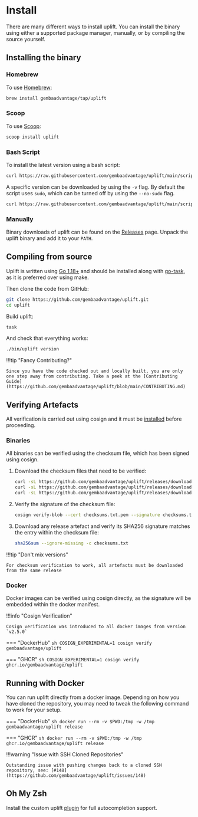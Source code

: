 # Install

There are many different ways to install uplift. You can install the binary using either a supported package manager, manually, or by compiling the source yourself.

## Installing the binary

### Homebrew

To use [Homebrew](https://brew.sh/):

```sh
brew install gembaadvantage/tap/uplift
```

### Scoop

To use [Scoop](https://scoop.sh/):

```sh
scoop install uplift
```

### Bash Script

To install the latest version using a bash script:

```sh
curl https://raw.githubusercontent.com/gembaadvantage/uplift/main/scripts/install | bash
```

A specific version can be downloaded by using the `-v` flag. By default the script uses `sudo`, which can be turned off by using the `--no-sudo` flag.

```sh
curl https://raw.githubusercontent.com/gembaadvantage/uplift/main/scripts/install | bash -s -- -v v2.6.3 --no-sudo
```

### Manually

Binary downloads of uplift can be found on the [Releases](https://github.com/gembaadvantage/uplift/releases) page. Unpack the uplift binary and add it to your `PATH`.

## Compiling from source

Uplift is written using [Go 1.18+](https://go.dev/doc/install) and should be installed along with [go-task](https://taskfile.dev/#/installation), as it is preferred over using make.

Then clone the code from GitHub:

```sh
git clone https://github.com/gembaadvantage/uplift.git
cd uplift
```

Build uplift:

```sh
task
```

And check that everything works:

```sh
./bin/uplift version
```

!!!tip "Fancy Contributing?"

    Since you have the code checked out and locally built, you are only one step away from contributing. Take a peek at the [Contributing Guide](https://github.com/gembaadvantage/uplift/blob/main/CONTRIBUTING.md)

## Verifying Artefacts

All verification is carried out using cosign and it must be [installed](https://docs.sigstore.dev/cosign/installation) before proceeding.

### Binaries

All binaries can be verified using the checksum file, which has been signed using cosign.

1. Download the checksum files that need to be verified:

    ```sh
    curl -sL https://github.com/gembaadvantage/uplift/releases/download/v2.5.0/checksums.txt -O
    curl -sL https://github.com/gembaadvantage/uplift/releases/download/v2.5.0/checksums.txt.sig -O
    curl -sL https://github.com/gembaadvantage/uplift/releases/download/v2.5.0/checksums.txt.pem -O
    ```

1. Verify the signature of the checksum file:

    ```sh
    cosign verify-blob --cert checksums.txt.pem --signature checksums.txt.sig checksums.txt
    ```

1. Download any release artefact and verify its SHA256 signature matches the entry within the checksum file:

    ```sh
    sha256sum --ignore-missing -c checksums.txt
    ```

!!!tip "Don't mix versions"

    For checksum verification to work, all artefacts must be downloaded from the same release

### Docker

Docker images can be verified using cosign directly, as the signature will be embedded within the docker manifest.

!!!info "Cosign Verification"

    Cosign verification was introduced to all docker images from version `v2.5.0`

=== "DockerHub"
    ```sh
    COSIGN_EXPERIMENTAL=1 cosign verify gembaadvantage/uplift
    ```

=== "GHCR"
    ```sh
    COSIGN_EXPERIMENTAL=1 cosign verify ghcr.io/gembaadvantage/uplift
    ```

## Running with Docker

You can run uplift directly from a docker image. Depending on how you have cloned the repository, you may need to tweak the following command to work for your setup.

=== "DockerHub"
    ```sh
    docker run --rm -v $PWD:/tmp -w /tmp gembaadvantage/uplift release
    ```

=== "GHCR"
    ```sh
    docker run --rm -v $PWD:/tmp -w /tmp ghcr.io/gembaadvantage/uplift release
    ```

!!!warning "Issue with SSH Cloned Repositories"

    Outstanding issue with pushing changes back to a cloned SSH repository, see: [#148](https://github.com/gembaadvantage/uplift/issues/148)

## Oh My Zsh

Install the custom uplift [plugin](https://github.com/gembaadvantage/uplift-oh-my-zsh) for full autocompletion support.
